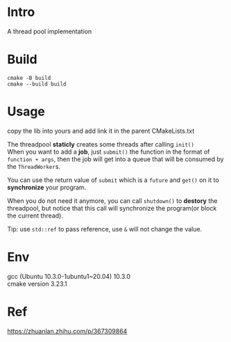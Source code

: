 # Intro

A thread pool implementation

# Build
```
cmake -B build  
cmake --build build
```

# Usage

copy the lib into yours and add link it in the parent CMakeLists.txt  

The threadpool **staticly** creates some threads after calling `init()`  
When you want to add a **job**, just `submit()` the function in the format of `function + args`, then the job will get into a queue that will be consumed by the `ThreadWorker`s.  

You can use the return value of `submit` which is a `future` and `get()` on it to **synchronize** your program.

When you do not need it anymore, you can call `shutdown()` to **destory** the threadpool, but notice that this call will synchronize the program(or block the current thread).

Tip: use `std::ref` to pass reference, use `&` will not change the value.
# Env

gcc (Ubuntu 10.3.0-1ubuntu1~20.04) 10.3.0  
cmake version 3.23.1

# Ref
https://zhuanlan.zhihu.com/p/367309864
